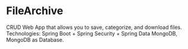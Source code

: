 # FileArchive
CRUD Web App that allows you to save, categorize, and download files.
Technologies: Spring Boot + Spring Security + Spring Data MongoDB, MongoDB as Database.
